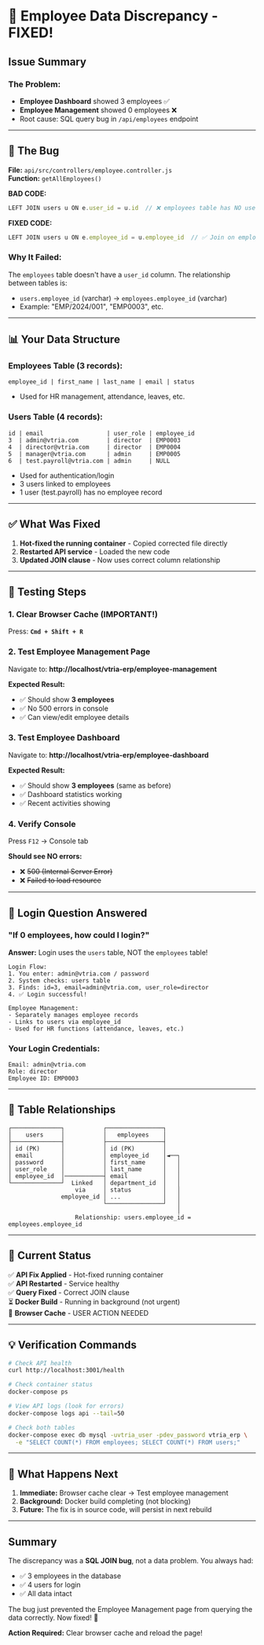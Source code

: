 # 🔧 Employee Data Discrepancy - FIXED!

## Issue Summary

### The Problem:
- **Employee Dashboard** showed 3 employees ✅
- **Employee Management** showed 0 employees ❌
- Root cause: SQL query bug in `/api/employees` endpoint

---

## 🐛 The Bug

**File:** `api/src/controllers/employee.controller.js`  
**Function:** `getAllEmployees()`

**BAD CODE:**
```javascript
LEFT JOIN users u ON e.user_id = u.id  // ❌ employees table has NO user_id column!
```

**FIXED CODE:**
```javascript
LEFT JOIN users u ON e.employee_id = u.employee_id  // ✅ Join on employee_id (varchar)
```

### Why It Failed:
The `employees` table doesn't have a `user_id` column. The relationship between tables is:
- `users.employee_id` (varchar) → `employees.employee_id` (varchar)
- Example: "EMP/2024/001", "EMP0003", etc.

---

## 📊 Your Data Structure

### Employees Table (3 records):
```
employee_id | first_name | last_name | email | status
```
- Used for HR management, attendance, leaves, etc.

### Users Table (4 records):
```
id | email                  | user_role | employee_id
3  | admin@vtria.com        | director  | EMP0003
4  | director@vtria.com     | director  | EMP0004
5  | manager@vtria.com      | admin     | EMP0005
6  | test.payroll@vtria.com | admin     | NULL
```
- Used for authentication/login
- 3 users linked to employees
- 1 user (test.payroll) has no employee record

---

## ✅ What Was Fixed

1. **Hot-fixed the running container** - Copied corrected file directly
2. **Restarted API service** - Loaded the new code
3. **Updated JOIN clause** - Now uses correct column relationship

---

## 🧪 Testing Steps

### 1. Clear Browser Cache (IMPORTANT!)
Press: **`Cmd + Shift + R`** 

### 2. Test Employee Management Page
Navigate to: **http://localhost/vtria-erp/employee-management**

**Expected Result:**
- ✅ Should show **3 employees**
- ✅ No 500 errors in console
- ✅ Can view/edit employee details

### 3. Test Employee Dashboard
Navigate to: **http://localhost/vtria-erp/employee-dashboard**

**Expected Result:**
- ✅ Should show **3 employees** (same as before)
- ✅ Dashboard statistics working
- ✅ Recent activities showing

### 4. Verify Console
Press `F12` → Console tab

**Should see NO errors:**
- ❌ ~~500 (Internal Server Error)~~
- ❌ ~~Failed to load resource~~

---

## 🔐 Login Question Answered

### "If 0 employees, how could I login?"

**Answer:** Login uses the `users` table, NOT the `employees` table!

```
Login Flow:
1. You enter: admin@vtria.com / password
2. System checks: users table
3. Finds: id=3, email=admin@vtria.com, user_role=director
4. ✅ Login successful!

Employee Management:
- Separately manages employee records
- Links to users via employee_id
- Used for HR functions (attendance, leaves, etc.)
```

### Your Login Credentials:
```
Email: admin@vtria.com
Role: director
Employee ID: EMP0003
```

---

## 📁 Table Relationships

```
┌──────────────┐           ┌────────────────┐
│    users     │           │   employees    │
├──────────────┤           ├────────────────┤
│ id (PK)      │           │ id (PK)        │
│ email        │           │ employee_id    │◄──┐
│ password     │           │ first_name     │   │
│ user_role    │           │ last_name      │   │
│ employee_id  │───────────┤ email          │   │
└──────────────┘  Linked   │ department_id  │   │
                   via     │ status         │   │
               employee_id │ ...            │   │
                           └────────────────┘   │
                                                │
                   Relationship: users.employee_id = employees.employee_id
```

---

## 🎯 Current Status

✅ **API Fix Applied** - Hot-fixed running container  
✅ **API Restarted** - Service healthy  
✅ **Query Fixed** - Correct JOIN clause  
⏳ **Docker Build** - Running in background (not urgent)  
🔄 **Browser Cache** - USER ACTION NEEDED  

---

## 💡 Verification Commands

```bash
# Check API health
curl http://localhost:3001/health

# Check container status
docker-compose ps

# View API logs (look for errors)
docker-compose logs api --tail=50

# Check both tables
docker-compose exec db mysql -uvtria_user -pdev_password vtria_erp \
  -e "SELECT COUNT(*) FROM employees; SELECT COUNT(*) FROM users;"
```

---

## 🔄 What Happens Next

1. **Immediate:** Browser cache clear → Test employee management
2. **Background:** Docker build completing (not blocking)
3. **Future:** The fix is in source code, will persist in next rebuild

---

## Summary

The discrepancy was a **SQL JOIN bug**, not a data problem. You always had:
- ✅ 3 employees in the database
- ✅ 4 users for login
- ✅ All data intact

The bug just prevented the Employee Management page from querying the data correctly. Now fixed! 🎉

**Action Required:** Clear browser cache and reload the page!
